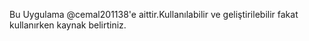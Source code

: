 Bu Uygulama @cemal201138'e aittir.Kullanılabilir ve geliştirilebilir fakat kullanırken kaynak belirtiniz.

